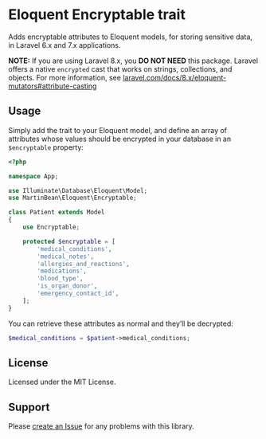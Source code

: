# Eloquent Encryptable trait
Adds encryptable attributes to Eloquent models, for storing sensitive data, in Laravel 6.x and 7.x applications.

**NOTE:** If you are using Laravel 8.x, you **DO NOT NEED** this package. Laravel offers a native `encrypted` cast that works on strings, collections, and objects. For more information, see [laravel.com/docs/8.x/eloquent-mutators#attribute-casting][2]

## Usage
Simply add the trait to your Eloquent model, and define an array of attributes
whose values should be encrypted in your database in an `$encryptable` property:

```php
<?php

namespace App;

use Illuminate\Database\Eloquent\Model;
use MartinBean\Eloquent\Encryptable;

class Patient extends Model
{
    use Encryptable;

    protected $encryptable = [
        'medical_conditions',
        'medical_notes',
        'allergies_and_reactions',
        'medications',
        'blood_type',
        'is_organ_donor',
        'emergency_contact_id',
    ];
}
```

You can retrieve these attributes as normal and they’ll be decrypted:

```php
$medical_conditions = $patient->medical_conditions;
```

## License
Licensed under the MIT License.

## Support
Please [create an Issue][1] for any problems with this library.

[1]: https://github.com/martinbean/eloquent-encryptable/issues/new
[2]: https://laravel.com/docs/8.x/eloquent-mutators#attribute-casting
